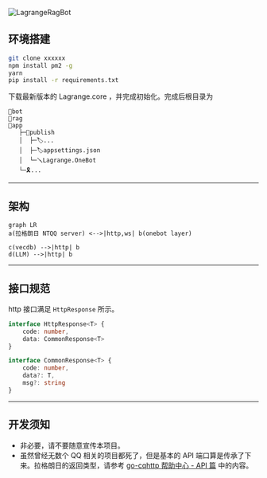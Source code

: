 ![LagrangeRagBot](https://socialify.git.ci/LSTM-Kirigaya/LagrangeRagBot/image?description=1&descriptionEditable=%E7%94%A8%E4%BA%8E%E5%B0%86%20RAG%20%E9%A9%B1%E5%8A%A8%E7%9A%84%E8%BE%85%E5%8A%A9%E6%9C%BA%E5%99%A8%E4%BA%BA%E6%8E%A5%E5%85%A5%20QQ%20%E7%9A%84%E7%B3%BB%E7%BB%9F&font=Jost&forks=1&issues=1&language=1&logo=https%3A%2F%2Fpicx.zhimg.com%2F80%2Fv2-bdae55043d61d7bcfeeabead6e953959_1440w.jpeg&name=1&pattern=Circuit%20Board&stargazers=1&theme=Light)

## 环境搭建

```bash
git clone xxxxxx
npm install pm2 -g
yarn
pip install -r requirements.txt
```

下载最新版本的 Lagrange.core ，并完成初始化。完成后根目录为

```
📁bot
📁rag
📁app
   ├─📁publish
   │  ├─🏷️...
   │  ├─🏷️appsettings.json
   │  └─🪛Lagrange.OneBot
   └─🎗️...
```

---

## 架构

```mermaid
graph LR
a(拉格朗日 NTQQ server) <-->|http,ws| b(onebot layer)

c(vecdb) -->|http| b
d(LLM) -->|http| b
```

---

## 接口规范

http 接口满足 `HttpResponse` 所示。

```typescript
interface HttpResponse<T> {
    code: number,
    data: CommonResponse<T>
}

interface CommonResponse<T> {
    code: number,
    data?: T,
    msg?: string
}
```

---

## 开发须知

- 非必要，请不要随意宣传本项目。
- 虽然曾经无数个 QQ 相关的项目都死了，但是基本的 API 端口算是传承了下来。拉格朗日的返回类型，请参考 [go-cqhttp 帮助中心 - API 篇](https://docs.go-cqhttp.org/api/) 中的内容。

